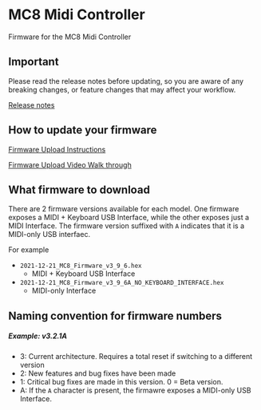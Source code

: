 # MC8 Midi Controller
Firmware for the MC8 Midi Controller

## Important
Please read the release notes before updating, so you are aware of any breaking changes, or feature changes that may affect your workflow.

[Release notes](https://morningstarengineering.atlassian.net/wiki/spaces/MMS/pages/917045253/Firmware+Release+Notes)


## How to update your firmware
[Firmware Upload Instructions](https://morningstarengineering.atlassian.net/wiki/spaces/MMS/pages/946307073/Updating+your+Firmware)

[Firmware Upload Video Walk through](https://www.youtube.com/watch?v=wtvX8Y9LzXo)

## What firmware to download
There are 2 firmware versions available for each model. One firmware exposes a MIDI + Keyboard USB Interface, while the other exposes just a MIDI Interface. The firmware version suffixed with `A` indicates that it is a MIDI-only USB interfaec.

For example
- `2021-12-21_MC8_Firmware_v3_9_6.hex`
  - MIDI + Keyboard USB Interface 
- `2021-12-21_MC8_Firmware_v3_9_6A_NO_KEYBOARD_INTERFACE.hex`
  - MIDI-only Interface 

## Naming convention for firmware numbers

##### Example: v3.2.1A
- 3: Current architecture. Requires a total reset if switching to a different version
- 2: New features and bug fixes have been made
- 1: Critical bug fixes are made in this version. 0 = Beta version.
- A: If the `A` character is present, the firmawre exposes a MIDI-only USB Interface.
